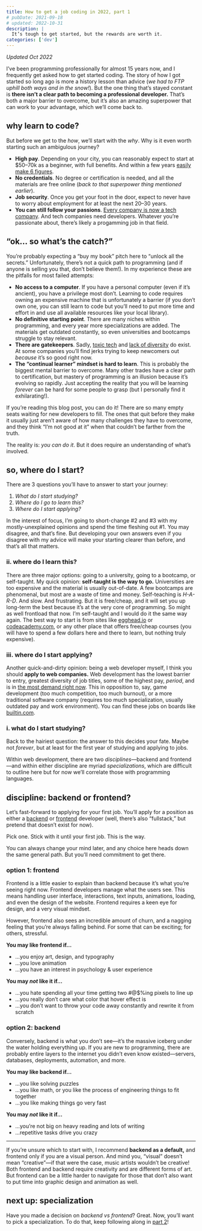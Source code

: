 ```yaml
---
title: How to get a job coding in 2022, part 1
# pubDate: 2021-09-18
# updated: 2022-10-31
description: |
  It’s tough to get started, but the rewards are worth it.
categories: ['dev']
---
```


_Updated Oct 2022_

I’ve been programming professionally for almost 15 years now, and I frequently get asked how to get started coding. The story of how I got started so long ago is more a history lesson than advice (_we had to FTP uphill both ways and in the snow!_). But the one thing that’s stayed constant is **there isn’t a clear path to becoming a professional developer.** That’s both a major barrier to overcome, but it’s also an amazing superpower️ that can work to your advantage, which we’ll come back to.

## why learn to code?

But before we get to the _how_, we’ll start with the _why_. Why is it even worth starting such an ambigulous journey?

- **High pay**. Depending on your city, you can reasonably expect to start at $50–70k as a beginner, with full benefits. And within a few years [easily make 6 figures][levels].
- **No credentials**. No degree or certification is needed, and all the materials are free online (_back to that superpower thing mentioned earlier_).
- **Job security**. Once you get your foot in the door, expect to never have to worry about employment for at least the next 20–30 years.
- **You can still follow your passions**. [Every company is now a tech company][tech-company]. And tech companies need developers. Whatever you’re passionate about, there’s likely a progamming job in that field.

## “ok… so what’s the catch?”

You’re probably expecting a “buy my book” pitch here to “unlock all the secrets.” Unfortunately, there’s not a quick path to programming (and if anyone is selling you that, don’t believe them!). In my experience these are the pitfalls for most failed attempts:

- **No access to a computer**. If you have a personal computer (even if it’s ancient), you have a privilege most don’t. Learning to code requires owning an expensive machine that is unfortunately a barrier (if you don’t own one, you can still learn to code but you’ll need to put more time and effort in and use all available resources like your local library).
- **No definitive starting point**. There are many niches within programming, and every year more specializations are added. The materials get outdated constantly, so even universities and bootcamps struggle to stay relevant.
- **There are gatekeepers**. Sadly, [toxic tech][amazon] and [lack of diversity][diversity] do exist. At some companies you’ll find jerks trying to keep newcomers out _because_ it’s so good right now.
- **The “continual learner” mindset is hard to learn**. This is probably the biggest mental barrier to overcome. Many other trades have a clear path to certification, but mastery of programming is an illusion because it’s evolving so rapidly. Just accepting the reality that you will be learning _forever_ can be hard for some people to grasp (but I personally find it exhilarating!).

If you’re reading this blog post, you can do it! There are so many empty seats waiting for new developers to fill. The ones that quit before they make it usually just aren’t aware of how many challenges they have to overcome, and they think “I’m not good at it” when that couldn’t be farther from the truth.

The reality is: _you can do it_. But it does require an understanding of what’s involved.

## so, where do I start?

There are 3 questions you’ll have to answer to start your journey:

1. _What do I start studying?_
2. _Where do I go to learn this?_
3. _Where do I start applying?_

In the interest of focus, I’m going to short-change #2 and #3 with my mostly-unexplained opinions and spend the time fleshing out #1. You may disagree, and that’s fine. But developing your own answers even if you disagree with my advice will make your starting clearer than before, and that’s all that matters.

### ii. where do I learn this?

There are three major options: going to a university, going to a bootcamp, or self-taught. My quick opinion: **self-taught is the way to go.** Universities are too expensive and the material is usually out-of-date. A few bootcamps are phenomenal, but most are a waste of time and money. Self-teaching is _H-A-R-D_. And slow. And frustrating. But it is free/cheap, and it will set you up long-term the best because it’s at the very core of programming. So might as well frontload that now. I’m self-taught and I would do it the same way again. The best way to start is from sites like [egghead.io](https://egghead.io/) or [codeacademy.com](https://www.codecademy.com), or any other place that offers free/cheap courses (you will have to spend a few dollars here and there to learn, but nothing truly expensive).

### iii. where do I start applying?

Another quick-and-dirty opinion: being a web developer myself, I think you should **apply to web companies.** Web development has the lowest barrier to entry, greatest diversity of job titles, some of the highest pay, _period_, and is in [the most demand right now][job-security]. This in opposition to, say, game development (too much competition, too much burnout), or a more traditional software company (requires too much specialization, usually outdated pay and work environment). You can find these jobs on boards like [builtin.com](https://builtin.com/).

### i. what do I start studying?

Back to the hairiest question: the answer to this decides your fate. Maybe not _forever_, but at least for the first year of studying and applying to jobs.

Within web development, there are two _disciplines_—backend and frontend—and within either discipline are myriad _specializations_, which are difficult to outline here but for now we’ll correlate those with programming languages.

## discipline: backend or frontend?

Let’s fast-forward to applying for your first job. You’ll apply for a position as either a [backend][backend-jobs] or [frontend][frontend-jobs] developer (well, there’s also “fullstack,” but pretend that doesn’t exist for now).

Pick one. Stick with it until your first job. This is the way.

You can always change your mind later, and any choice here heads down the same general path. But you’ll need commitment to get there.

### option 1: frontend

Frontend is a little easier to explain than backend because it’s what you’re seeing right now. Frontend developers manage what the users see. This means handling user interface, interactions, text inputs, animations, loading, and even the design of the website. Frontend requires a keen eye for design, and a very visual mindset.

However, frontend also sees an incredible amount of churn, and a nagging feeling that you’re always falling behind. For some that can be exciting; for others, stressful.

**You may like frontend if…**

- …you enjoy art, design, and typography
- …you love animation
- …you have an interest in psychology & user experience

**You may _not_ like it if…**

- …you hate spending all your time getting two #@$%ing pixels to line up
- …you really don’t care what color that hover effect is
- …you don’t want to throw your code away constantly and rewrite it from scratch

### option 2: backend

Conversely, backend is what you don’t see—it’s the massive iceberg under the water holding everything up. If you are new to programming, there are probably entire layers to the internet you didn’t even know existed—servers, databases, deployments, automation, and more.

**You may like backend if…**

- …you like solving puzzles
- …you like math, or you like the process of engineering things to fit together
- …you like making things go very fast

**You may _not_ like it if…**

- …you’re not big on heavy reading and lots of writing
- …repetitive tasks drive you crazy

<hr />

If you’re unsure which to start with, I recommend **backend as a default,** and frontend only if you are a visual person. And mind you, “visual” doesn’t mean “creative”—if that were the case, music artists wouldn’t be creative! Both frontend and backend require creativity and are different forms of art. But frontend can be a little harder to navigate for those that don’t also want to put time into graphic design and animation as well.

## next up: specialization

Have you made a decision on _backend vs frontend_? Great. Now, you’ll want to pick a specialization. To do that, keep following along in [part 2][pt-2]!

[activision]: https://www.polygon.com/22627759/activision-blizzard-lawsuit-games-worker-unions-labor-organizing
[amazon]: https://www.motherjones.com/politics/2021/09/my-wife-was-dying-of-brain-cancer-my-boss-at-amazon-told-me-to-perform-or-quit/
[backend-jobs]: https://www.google.com/search?q=backend+developer+jobs&ibp=htl;jobs
[data-analytics]: https://www.investopedia.com/terms/d/data-analytics.asp
[diversity]: https://www.fastcompany.com/90665530/great-resignation-tech-diversity
[frontend-jobs]: https://www.google.com/search?q=frontend+developer+jobs&ibp=htl;jobs
[gamedev-burnout]: https://time.com/5603329/e3-video-game-creators-union/
[job-security]: https://blog.pragmaticengineer.com/advice-for-tech-workers-to-navigate-a-heated-job-market/
[levels]: https://www.levels.fyi
[pt-2]: /blog/how-to-get-a-job-coding-in-2021-pt-2
[tech-company]: https://www.forbes.com/sites/forbestechcouncil/2017/01/23/why-every-company-is-a-technology-company/
